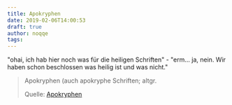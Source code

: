 ```yaml
---
title: Apokryphen
date: 2019-02-06T14:00:53
draft: true
author: noqqe
tags:
---
```


"ohai, ich hab hier noch was für die heiligen Schriften" - "erm... ja, nein.
Wir haben schon beschlossen was heilig ist und was nicht."

> Apokryphen (auch apokryphe Schriften; altgr.
>
> Quelle: [Apokryphen](https://de.wikipedia.org/wiki/Apokryphen)
